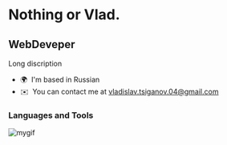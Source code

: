  Nothing or Vlad.
===

WebDeveper
----------

Long discription

* 🌍  I'm based in Russian
* ✉️  You can contact me at [vladislav.tsiganov.04@gmail.com](mailto:vladislav.tsiganov.04@gmail.com)
### Languages and Tools

![mygif](https://tenor.com/view/staycharlie-charlie-gif-22263415)